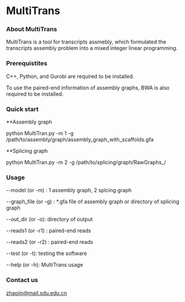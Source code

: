 # MultiTrans 


### About MultiTrans

MultiTrans is a tool for transcripts assmebly, which formulated the transcripts assembly problem into a mixed integer linear programming. 


### Prerequistites 

C++, Python, and  Gurobi are required to be installed.

To use the paired-end information of assembly graphs, BWA is also required to be installed.


### Quick start

**Assembly graph

python MultiTran.py -m 1 -g /path/to/assembly/graph/assembly_graph_with_scaffolds.gfa

**Splicing graph

python MultiTran.py -m 2 -g /path/to/splicing/graph/RawGraphs_/


### Usage

 --model (or -m) <int>: 1 assembly graph, 2 splcing graph
 
 --graph_file (or -g) <string>: *.gfa file of assembly graph  or  directory of splicing graph
                                
 --out_dir (or -o): directory of output
 
 --reads1 (or -r1) <string>: paired-end reads
 
 --reads2 (or -r2) <string>: paired-end reads
 
 --test (or -t): testing the software
   
 --help (or -h): MultiTrans usage


### Contact us

zhaojin@mail.sdu.edu.cn

